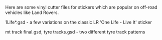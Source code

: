 Here are some vinyl cutter files for stickers which are popular on off-road vehicles like Land Rovers.

1Life*.gsd - a few variations on the classic LR 'One Life - Live It' sticker

mt track final.gsd, tyre tracks.gsd - two different tyre track patterns
